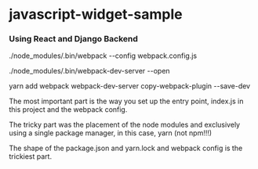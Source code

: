 # javascript-widget-sample

### Using React and Django Backend

./node_modules/.bin/webpack --config webpack.config.js

./node_modules/.bin/webpack-dev-server --open

yarn add  webpack webpack-dev-server copy-webpack-plugin --save-dev

The most important part is the way you set up the entry point, index.js in this project and the webpack config.

The tricky part was the placement of the node modules and exclusively using a single package manager, in this case, yarn (not npm!!!)

The shape of the package.json and yarn.lock and webpack config is the trickiest part.
